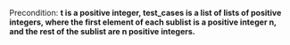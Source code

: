 Precondition: **t is a positive integer, test_cases is a list of lists of positive integers, where the first element of each sublist is a positive integer n, and the rest of the sublist are n positive integers.**